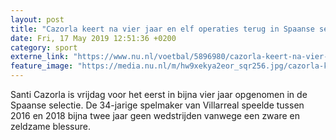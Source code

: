 ```yaml
---
layout: post
title: "Cazorla keert na vier jaar en elf operaties terug in Spaanse selectie"
date: Fri, 17 May 2019 12:51:36 +0200
category: sport
externe_link: "https://www.nu.nl/voetbal/5896980/cazorla-keert-na-vier-jaar-en-elf-operaties-terug-in-spaanse-selectie.html"
feature_image: "https://media.nu.nl/m/hw9xekya2eor_sqr256.jpg/cazorla-keert-na-vier-jaar-en-elf-operaties-terug-in-spaanse-selectie.jpg"
---
```


Santi Cazorla is vrijdag voor het eerst in bijna vier jaar opgenomen in de Spaanse selectie. De 34-jarige spelmaker van Villarreal speelde tussen 2016 en 2018 bijna twee jaar geen wedstrijden vanwege een zware en zeldzame blessure.
